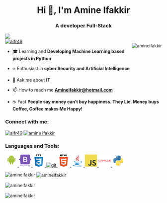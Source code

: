 <h1 align="center">Hi 👋, I'm Amine Ifakkir</h1>
<h3 align="center">A developer Full-Stack</h3>
<img align="center" at="coding" style ="float:left" width="500" src="https://c.tenor.com/2uyENRmiUt0AAAAC/coding.gif"/>

<p align="left" style ="float:right"> <img src="https://komarev.com/ghpvc/?username=amineifakkir&label=Profile%20views&color=0e75b6&style=flat" alt="amineifakkir" /> </p>

<p align="left"> <a href="https://twitter.com/aifr49" target="blank"><img src="https://img.shields.io/twitter/follow/aifr49?logo=twitter&style=for-the-badge" alt="aifr49" /></a> </p>

- 🎓 Learning and **Developing Machine Learning based projects in Python**

- ⭐️ Enthusiast in **cyber Security and Artificial Intelligence**

- 💬 Ask me about **IT**

- 📫 How to reach me **Amineifakkir@hotmail.com**

- ☕️ Fact **People say money can’t buy happiness. They Lie. Money buys Coffee, Coffee makes Me Happy!**

<h3 align="left">Connect with me:</h3>
<p align="left">
<a href="https://twitter.com/aifr49" target="blank"><img align="center" src="https://raw.githubusercontent.com/rahuldkjain/github-profile-readme-generator/master/src/images/icons/Social/twitter.svg" alt="aifr49" height="30" width="40" /></a>
<a href="https://linkedin.com/in/amine ifakkir" target="blank"><img align="center" src="https://raw.githubusercontent.com/rahuldkjain/github-profile-readme-generator/master/src/images/icons/Social/linked-in-alt.svg" alt="amine ifakkir" height="30" width="40" /></a>
</p>

<h3 align="left">Languages and Tools:</h3>
<p align="left"> <a href="https://developer.android.com" target="_blank" rel="noreferrer"> <img src="https://raw.githubusercontent.com/devicons/devicon/master/icons/android/android-original-wordmark.svg" alt="android" width="40" height="40"/> </a> <a href="https://getbootstrap.com" target="_blank" rel="noreferrer"> <img src="https://raw.githubusercontent.com/devicons/devicon/master/icons/bootstrap/bootstrap-plain-wordmark.svg" alt="bootstrap" width="40" height="40"/> </a> <a href="https://www.w3schools.com/css/" target="_blank" rel="noreferrer"> <img src="https://raw.githubusercontent.com/devicons/devicon/master/icons/css3/css3-original-wordmark.svg" alt="css3" width="40" height="40"/> </a> <a href="https://git-scm.com/" target="_blank" rel="noreferrer"> <img src="https://www.vectorlogo.zone/logos/git-scm/git-scm-icon.svg" alt="git" width="40" height="40"/> </a> <a href="https://www.w3.org/html/" target="_blank" rel="noreferrer"> <img src="https://raw.githubusercontent.com/devicons/devicon/master/icons/html5/html5-original-wordmark.svg" alt="html5" width="40" height="40"/> </a> <a href="https://www.java.com" target="_blank" rel="noreferrer"> <img src="https://raw.githubusercontent.com/devicons/devicon/master/icons/java/java-original.svg" alt="java" width="40" height="40"/> </a> <a href="https://developer.mozilla.org/en-US/docs/Web/JavaScript" target="_blank" rel="noreferrer"> <img src="https://raw.githubusercontent.com/devicons/devicon/master/icons/javascript/javascript-original.svg" alt="javascript" width="40" height="40"/> </a> <a href="https://www.oracle.com/" target="_blank" rel="noreferrer"> <img src="https://raw.githubusercontent.com/devicons/devicon/master/icons/oracle/oracle-original.svg" alt="oracle" width="40" height="40"/> </a> <a href="https://www.python.org" target="_blank" rel="noreferrer"> <img src="https://raw.githubusercontent.com/devicons/devicon/master/icons/python/python-original.svg" alt="python" width="40" height="40"/> </a> </p>

<p><img align="left" src="https://github-readme-stats.vercel.app/api/top-langs?username=amineifakkir&show_icons=true&locale=en&layout=compact" alt="amineifakkir" /></p>

<p>&nbsp;<img align="center" src="https://github-readme-stats.vercel.app/api?username=amineifakkir&show_icons=true&locale=en" alt="amineifakkir" /></p>

<p><img align="center" src="https://github-readme-streak-stats.herokuapp.com/?user=amineifakkir&" alt="amineifakkir" /></p>

<p><img align="center" src="https://github-readme-streak-stats.herokuapp.com/?user=amineifakkir&" alt="amineifakkir" /></p>
